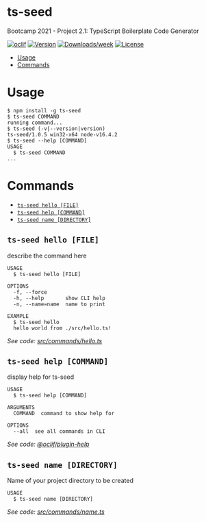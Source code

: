 ts-seed
=======

Bootcamp 2021 - Project 2.1: TypeScript Boilerplate Code Generator

[![oclif](https://img.shields.io/badge/cli-oclif-brightgreen.svg)](https://oclif.io)
[![Version](https://img.shields.io/npm/v/ts-seed.svg)](https://npmjs.org/package/ts-seed)
[![Downloads/week](https://img.shields.io/npm/dw/ts-seed.svg)](https://npmjs.org/package/ts-seed)
[![License](https://img.shields.io/npm/l/ts-seed.svg)](https://github.com/shy-tan/ts-seed/blob/master/package.json)

<!-- toc -->
* [Usage](#usage)
* [Commands](#commands)
<!-- tocstop -->
# Usage
<!-- usage -->
```sh-session
$ npm install -g ts-seed
$ ts-seed COMMAND
running command...
$ ts-seed (-v|--version|version)
ts-seed/1.0.5 win32-x64 node-v16.4.2
$ ts-seed --help [COMMAND]
USAGE
  $ ts-seed COMMAND
...
```
<!-- usagestop -->
# Commands
<!-- commands -->
* [`ts-seed hello [FILE]`](#ts-seed-hello-file)
* [`ts-seed help [COMMAND]`](#ts-seed-help-command)
* [`ts-seed name [DIRECTORY]`](#ts-seed-name-directory)

## `ts-seed hello [FILE]`

describe the command here

```
USAGE
  $ ts-seed hello [FILE]

OPTIONS
  -f, --force
  -h, --help       show CLI help
  -n, --name=name  name to print

EXAMPLE
  $ ts-seed hello
  hello world from ./src/hello.ts!
```

_See code: [src/commands/hello.ts](https://github.com/shy-tan/ts-seed/blob/v1.0.5/src/commands/hello.ts)_

## `ts-seed help [COMMAND]`

display help for ts-seed

```
USAGE
  $ ts-seed help [COMMAND]

ARGUMENTS
  COMMAND  command to show help for

OPTIONS
  --all  see all commands in CLI
```

_See code: [@oclif/plugin-help](https://github.com/oclif/plugin-help/blob/v3.2.2/src/commands/help.ts)_

## `ts-seed name [DIRECTORY]`

Name of your project directory to be created

```
USAGE
  $ ts-seed name [DIRECTORY]
```

_See code: [src/commands/name.ts](https://github.com/shy-tan/ts-seed/blob/v1.0.5/src/commands/name.ts)_
<!-- commandsstop -->
